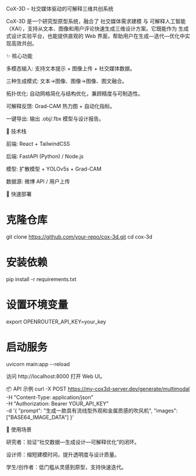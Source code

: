 CoX-3D – 社交媒体驱动的可解释三维共创系统

CoX-3D 是一个研究型原型系统，融合了 社交媒体需求建模 与 可解释人工智能（XAI），支持从文本、图像和用户评论快速生成三维设计方案。它既能作为 生成式设计实验平台，也能提供直观的 Web 界面，帮助用户在生成—迭代—优化中实现高效共创。

✨ 核心功能

多模态输入: 支持文本提示 + 图像上传 + 社交媒体数据。

三种生成模式: 文本→图像、图像→图像、图文融合。

拓扑优化: 自动网格简化与结构优化，兼顾精度与可制造性。

可解释反馈: Grad-CAM 热力图 + 自动化指标。

一键导出: 输出 .obj/.fbx 模型与设计报告。

🚀 技术栈

前端: React + TailwindCSS

后端: FastAPI (Python) / Node.js

模型: 扩散模型 + YOLOv5s + Grad-CAM

数据源: 微博 API / 用户上传

🔧 快速部署
# 克隆仓库
git clone https://github.com/your-repo/cox-3d.git
cd cox-3d

# 安装依赖
pip install -r requirements.txt

# 设置环境变量
export OPENROUTER_API_KEY=your_key

# 启动服务
uvicorn main:app --reload


访问 http://localhost:8000 打开 Web UI。

📦 API 示例
curl -X POST https://my-cox3d-server.dev/generate/multimodal \
-H "Content-Type: application/json" \
-H "Authorization: Bearer YOUR_API_KEY" \
-d '{
  "prompt": "生成一款具有流线型外观和金属质感的吹风机",
  "images": ["BASE64_IMAGE_DATA"]
}'

🎯 使用场景

研究者：验证“社交数据—生成设计—可解释优化”的闭环。

设计师：缩短建模时间，提升透明度与设计质量。

学生/创作者：低门槛从灵感到原型，支持快速迭代。
